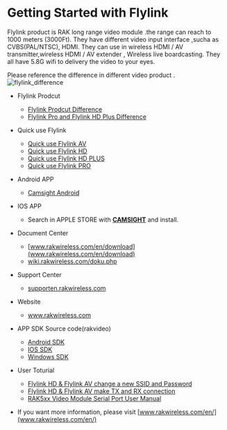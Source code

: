﻿# Getting Started with Flylink 
Flylink product is RAK long range video module .the range can reach to 1000 meters (3000Ft). They have different video input interface ,sucha as CVBS(PAL/NTSC), HDMI. They can use in wireless HDMI / AV transmitter,wireless HDMI / AV extender , Wireless live boardcasting. They all have 5.8G wifi to delivery the video to your eyes.

Please reference the difference in different video product . 
![flylink_difference](https://github.com/RAKWireless/Flylink/blob/master/img/flylink_difference.png)

- Flylink Prodcut
  -   [Flylink Prodcut Difference](https://github.com/RAKWireless/Flylink/wiki/Flylink-Prodcut-Difference)
  -   [Flylink Pro and Flylink HD Plus Difference](https://github.com/RAKWireless/Flylink/wiki/Flylink-Pro-and-Flylink-HD-Plus-Difference)
- Quick use Flylink
  - [Quick use Flylink AV](https://github.com/RAKWireless/Flylink/wiki/)
  - [Quick use Flylink HD](https://github.com/RAKWireless/Flylink/wiki/Flylink-HD-GET-STARTED-NOW!)
  - [Quick use Flylink HD PLUS](https://github.com/RAKWireless/Flylink/wiki/Flylink-HD-Plus-GET-STARTED-NOW!)
  - [Quick use Flylink PRO](https://github.com/RAKWireless/Flylink/wiki/Flylink-Pro-GET-STARTED-NOW!)

- Android APP     
  - [Camsight Android](https://www.pgyer.com/camsight)
- IOS APP 
  -  Search in APPLE STORE with [**CAMSIGHT**](https://itunes.apple.com/cn/app/camsight-sport-dv/id1128258161?mt=8) and install.
- Document Center
  - [www.rakwireless.com/en/download](www.rakwireless.com/en/download)
  - [wiki.rakwireless.com/doku.php](wiki.rakwireless.com/doku.php)
- Support Center
  - [supporten.rakwireless.com](supporten.rakwireless.com)
- Website
  - www.rakwireless.com
- APP SDK Source code(rakvideo)
  -  [Android SDK](https://github.com/RAKWireless/RAKVideo-SDK-Android)
  -  [IOS SDK](https://github.com/RAKWireless/RAKVideo-SDK-IOS)
  -  [Windows SDK](https://github.com/RAKWireless/RAKVIDEO-SDK-Windows)
- User Toturial
  -  [Flylink HD & Flylink AV change a new SSID and Password](https://github.com/RAKWireless/Flylink/wiki/Flylink-HD-&-Flylink-AV-change-a-new-SSID-and-Password)
  -  [Flylink HD & Flylink AV make TX and RX connection](https://github.com/RAKWireless/Flylink/wiki/Flylink-HD-&-Flylink-AV-make-TX-and-RX-connection)
  -  [RAK5xx Video Module Serial Port User Manual](https://github.com/RAKWireless/Flylink/wiki/RAK5xx-Video-Module-Serial-Port-User-Manual)


- If you want more information, please visit [www.rakwireless.com/en/](www.rakwireless.com/en/)
